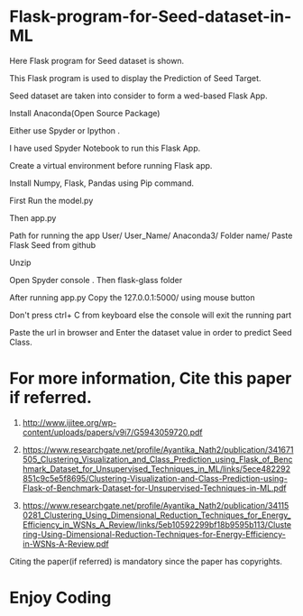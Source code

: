 # Flask-program-for-Seed-dataset-in-ML

Here Flask program for Seed dataset is shown.

This Flask program is used to display the Prediction of Seed Target.

Seed dataset are taken into consider to form a wed-based Flask App.

Install Anaconda(Open Source Package)

Either use Spyder or Ipython .

I have used Spyder Notebook to run this Flask App.

Create a virtual environment before running Flask app.

Install Numpy, Flask, Pandas using Pip command.

First Run the model.py

Then app.py

Path for running the app User/ User_Name/ Anaconda3/ Folder name/ Paste Flask Seed from github

Unzip

Open Spyder console . Then flask-glass folder

After running app.py Copy the 127.0.0.1:5000/ using mouse button

Don't press ctrl+ C from keyboard else the console will exit the running part

Paste the url in browser and Enter the dataset value in order to predict Seed Class.

# For more information, Cite this paper if referred. 

1. http://www.ijitee.org/wp-content/uploads/papers/v9i7/G5943059720.pdf

2. https://www.researchgate.net/profile/Ayantika_Nath2/publication/341671505_Clustering_Visualization_and_Class_Prediction_using_Flask_of_Benchmark_Dataset_for_Unsupervised_Techniques_in_ML/links/5ece482292851c9c5e5f8695/Clustering-Visualization-and-Class-Prediction-using-Flask-of-Benchmark-Dataset-for-Unsupervised-Techniques-in-ML.pdf

3. https://www.researchgate.net/profile/Ayantika_Nath2/publication/341150281_Clustering_Using_Dimensional_Reduction_Techniques_for_Energy_Efficiency_in_WSNs_A_Review/links/5eb10592299bf18b9595b113/Clustering-Using-Dimensional-Reduction-Techniques-for-Energy-Efficiency-in-WSNs-A-Review.pdf

Citing the paper(if referred) is mandatory since the paper has copyrights.

# Enjoy Coding
